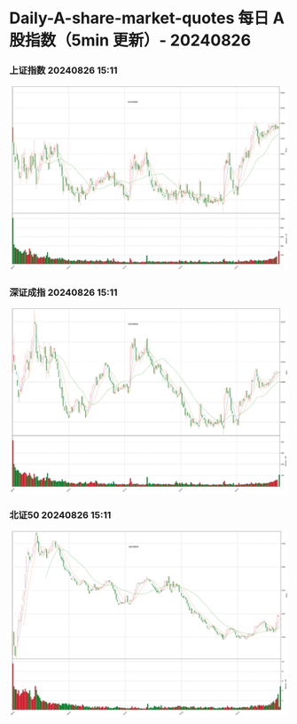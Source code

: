 
# Daily-A-share-market-quotes 每日 A 股指数（5min 更新）- 20240826

### 上证指数 20240826 15:11
![](./fig/2024/8/20240826-sh000001.png)

### 深证成指 20240826 15:11
![](./fig/2024/8/20240826-sz399001.png)

### 北证50 20240826 15:11
![](./fig/2024/8/20240826-bj899050.png)
